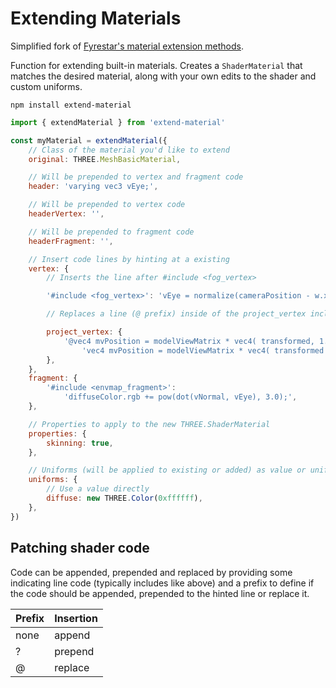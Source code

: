 # Extending Materials

Simplified fork of [Fyrestar's material extension methods](https://github.com/Fyrestar/THREE.extendMaterial).

Function for extending built-in materials. Creates a `ShaderMaterial` that matches the desired material, along with your own edits to the shader and custom uniforms.

`npm install extend-material`

```javascript
import { extendMaterial } from 'extend-material'

const myMaterial = extendMaterial({
    // Class of the material you'd like to extend
    original: THREE.MeshBasicMaterial,

    // Will be prepended to vertex and fragment code
    header: 'varying vec3 vEye;',

    // Will be prepended to vertex code
    headerVertex: '',

    // Will be prepended to fragment code
    headerFragment: '',

    // Insert code lines by hinting at a existing
    vertex: {
        // Inserts the line after #include <fog_vertex>

        '#include <fog_vertex>': 'vEye = normalize(cameraPosition - w.xyz);',

        // Replaces a line (@ prefix) inside of the project_vertex include

        project_vertex: {
            '@vec4 mvPosition = modelViewMatrix * vec4( transformed, 1.0 );':
                'vec4 mvPosition = modelViewMatrix * vec4( transformed * 0.5, 1.0 );',
        },
    },
    fragment: {
        '#include <envmap_fragment>':
            'diffuseColor.rgb += pow(dot(vNormal, vEye), 3.0);',
    },

    // Properties to apply to the new THREE.ShaderMaterial
    properties: {
        skinning: true,
    },

    // Uniforms (will be applied to existing or added) as value or uniform object
    uniforms: {
        // Use a value directly
        diffuse: new THREE.Color(0xffffff),
    },
})
```

## Patching shader code

Code can be appended, prepended and replaced by providing some indicating line code (typically includes like above) and a prefix to define if the code should be appended, prepended to the hinted line or replace it.

| Prefix | Insertion |
| ------ | --------- |
| none   | append    |
| ?      | prepend   |
| @      | replace   |
